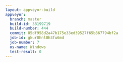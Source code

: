 ```yaml
---
layout: appveyor-build
appveyor:
  branch: master
  build-id: 38199719
  build-number: 444
  commit: 85df958d2a47b175e33ed39527f65b867794bf2a
  job-id: gkur0hnl0h3fu6md
  job-number: 7
  os-name: Windows
  test-result: 0
---
```

